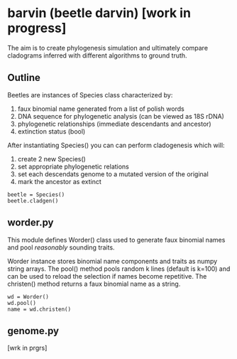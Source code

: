 # barvin (beetle darvin) [work in progress]

The aim is to create phylogenesis simulation and ultimately compare cladograms
inferred with different algorithms to ground truth.

## Outline

Beetles are instances of Species class characterized by:

1. faux binomial name generated from a list of polish words
2. DNA sequence for phylogenetic analysis (can be viewed as 18S rDNA)
3. phylogenetic relationships (immediate descendants and ancestor)
4. extinction status (bool)

After instantiating Species() you can can perform cladogenesis which will:
1. create 2 new Species()
2. set appropriate phylogenetic relations
3. set each descendats genome to a mutated version of the original
4. mark the ancestor as extinct

```
beetle = Species()
beetle.cladgen()
```

## worder.py 

This module defines Worder() class used to generate faux binomial names and pool
*reasonably* sounding traits.

Worder instance stores binomial name components and traits as numpy string
arrays. The pool() method pools random k lines (default is k=100) and can be
used to reload the selection if names become repetitive. The christen() method
returns a faux binomial name as a string.

```
wd = Worder()
wd.pool()
name = wd.christen()
```

## genome.py

[wrk in prgrs]
